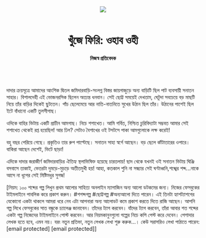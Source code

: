 <div align=center>
<img src=https://images.prothomalo.com/prothomalo-bangla/2021-01/1d75151c-eff9-4e9f-ac28-aebc4618d00f/palo_bangla_og.png />
<br><br>
<h1>খুঁজে ফিরি: ওহাব ওহী</h1>
<h4>নিজস্ব প্রতিবেদক</h4>
<br><br>
</div>

দাদার ক্রয়সূত্রে আমাদের আংশিক দ্বিতল জমিদারবাড়ি-সংলগ্ন বিস্তর জায়গাজুড়ে অন্য বাড়িটি ছিল পাট ব্যবসায়ী সনাতন সাহার। বিশালদেহী এই ভোজনরসিক ছিলেন অত্যন্ত ধনবান। সেই ছোট্ট সময়েই দেখতাম, ঘেটুদা সবচেয়ে বড় মাছটি নিয়ে তাঁর বাড়ির দিকেই ছুটতেন। পাঁচ ছেলেমেয়ে আর নাতি-নাতনিতে সুখের উঠান ছিল তাঁর। উঠানের পাশেই ছিল ইটে বাঁধানো একটি তুলসীগাছ।

ওদিকে বাহির ভিটায় একটি প্রাচীন আমগাছ। নিচে শশাখেত। আমি গর্বিত, নিশ্চিত চুরিবিদ্যাটা সম্ভবত আমার সেই শশাখেত থেকেই রপ্ত হয়েছিল! আর ঢিল? সেটাও বৈশাখের ওই টসটসে পাকা আমগুলোকে লক্ষ করেই!

বহু বছর পেরিয়ে গেছে। প্রকৃতিও তার রুপ পাল্টেছে। সনাতন সাহা স্বর্গে আছেন। বড় ছেলে কাঁটাতারের ওপারে। বাকিরা আছেন দেশেই, ভিটে ছাড়া!

এদিকে দাদার জরাজীর্ণ জমিদারবাড়ির ঐতিহ্য স্থলাভিষিক্ত হয়েছে চারতলায়! ছাদ থেকে যখনই ওই সনাতন ভিটায় ঘিঞ্জি বসবাসে তাকাই, ভেতরটা দুমড়ে-মুচড়ে অতীতমুখী হয়! আহা, কতকাল শুনি না সন্ধ্যার সেই ঘণ্টাধ্বনি,শঙ্খের শব্দ...নাকে আসে না ধূপের সেই মিষ্টিমধুর সুগন্ধ!

[নিয়ম: ১০০ শব্দের গল্প লিখুন প্রথম আলোর সাহিত্য অনলাইন ম্যাগাজিন অন্য আলো ডটকমের জন্য। নিজের ফেসবুকের টাইমলাইনে পাবলিক করে প্রকাশ করুন। #শশব্দগল্প #ছোট্টগল্প #অন্যআলো দিতে পারেন। এই তিনটা হ্যাশট্যাশগের যেকোনো একটা থাকলে আমরা ধরে নেব এটা আপনারা অন্য আলোডট কমে প্রকাশ করতে দিতে রাজি আছেন। আপনি গল্প লিখে ফেসবুকের সাত বন্ধুকে চ্যালেঞ্জ জানাবেন। তাঁদের ট্যাগ করবেন। যাঁদের ট্যাগ করবেন, তাঁরা আবার শত শব্দের একটা গল্প নিজেদের টাইমলাইনে পোস্ট করবেন। আর নিয়মকানুনগুলো গল্পের নিচে কপি পেস্ট করে দেবেন। পেশাদার লেখক হতে হবে, এমন নয়। বরং নতুন প্রতিভা, নতুন লেখক লেখা শুরু করুক...। কেউ সরাসরিও লেখা পাঠাতে পারেন: [email protected] [email protected]]
